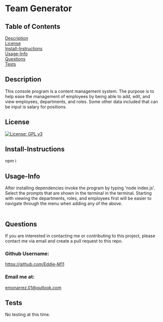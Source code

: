 # Team Generator<br>

## Table of Contents <br>

[Description](#description)<br>
[License](#license)<br>
[Install-Instructions](#install-Instructions)<br>
[Usage-Info](#usage-Info)<br>
[Questions](#questions)<br>
[Tests](#tests)<br>

## Description

This console program is a content management system. The purpose is to help ease the management of employees by being able to add, edit, and view employees, departments, and roles. Some other data included that can be input is salary for positions.

## License

[![License: GPL v3](https://img.shields.io/badge/License-GPL%20v3-blue.svg)](https://www.gnu.org/licenses/gpl-3.0)

## Install-Instructions

npm i

## Usage-Info

After installing dependencies invoke the program by typing 'node index.js'. Select the prompts that are shown in the terminal in the terminal. Starting with viewing the departments, roles, and employees first will be easier to navigate through the menu when adding any of the above.<br><br>

## Questions

If you are interested in contacting me or contributing to this project, please contact me via email and create a pull request to this repo.

### Github Username:

https://github.com/Eddie-M11

### Email me at:

emonarrez.01@outlook.com

## Tests

No testing at this time.
